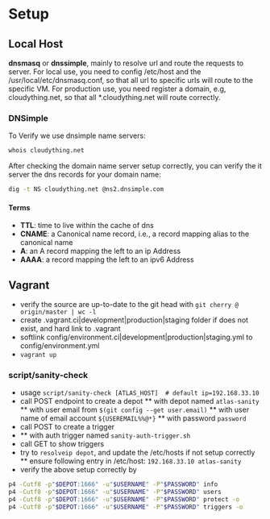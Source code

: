 # Setup

## Local Host
**dnsmasq** or **dnssimple**, mainly to resolve url and route the requests to server. 
For local use, you need to config /etc/host and the /usr/local/etc/dnsmasq.conf, so that all url to specific urls will route to the specific VM.
For production use, you need register a domain, e.g, cloudything.net, so that all *.cloudything.net will route correctly.

### DNSimple
To Verify we use dnsimple name servers:
``` bash
whois cloudything.net
```

After checking the domain name server setup correctly, you can verify the it server the dns records for your domain name:
``` bash
dig -t NS cloudything.net @ns2.dnsimple.com
```

#### Terms
* **TTL**: time to live within the cache of dns
* **CNAME**: a Canonical name record, i.e., a record mapping alias to the canonical name
* **A**: an A record mapping the left to an ip Address
* **AAAA**: a record mapping the left to an ipv6 Address

## Vagrant
* verify the source are up-to-date to the git head with `git cherry @ origin/master | wc -l`
* create .vagrant.ci|development|production|staging folder if does not exist, and hard link to .vagrant
* softlink config/environment.ci|development|production|staging.yml to config/environment.yml
* `vagrant up`

### script/sanity-check
* usage `script/sanity-check [ATLAS_HOST]  # default ip=192.168.33.10`
* call POST endpoint to create a depot
** with depot named `atlas-sanity`
** with user email from `$(git config --get user.email)`
** with user name of email account `${USEREMAIL%%@*}`
** with password `password`
* call POST to create a trigger
* ** with auth trigger named `sanity-auth-trigger.sh`
* call GET to show triggers
* try to `resolveip depot`, and update the /etc/hosts if not setup correctly
** ensure following entry in /etc/host: `192.168.33.10 atlas-sanity`
* verify the above setup correctly by
``` bash
p4 -Cutf8 -p"$DEPOT:1666" -u"$USERNAME" -P"$PASSWORD" info
p4 -Cutf8 -p"$DEPOT:1666" -u"$USERNAME" -P"$PASSWORD" users
p4 -Cutf8 -p"$DEPOT:1666" -u"$USERNAME" -P"$PASSWORD" protect -o
p4 -Cutf8 -p"$DEPOT:1666" -u"$USERNAME" -P"$PASSWORD" triggers -o
```

